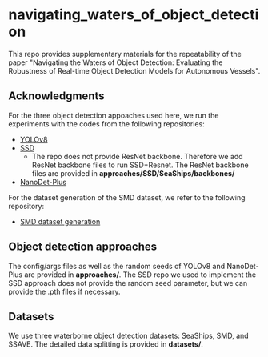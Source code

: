 
# navigating_waters_of_object_detection
This repo provides supplementary materials for the repeatability of the paper "Navigating the Waters of Object Detection: Evaluating the Robustness of Real-time Object Detection Models for Autonomous Vessels". 

## Acknowledgments
For the three object detection appoaches used here, we run the experiments with the codes from the following repositories:

- [YOLOv8](https://github.com/ultralytics/ultralytics)
- [SSD](https://github.com/lufficc/SSD)
  - The repo does not provide ResNet backbone. Therefore we add ResNet backbone files to run SSD+Resnet. The ResNet backbone files are provided in **approaches/SSD/SeaShips/backbones/**
- [NanoDet-Plus](https://github.com/RangiLyu/nanodet)

For the dataset generation of the SMD dataset, we refer to the following repository:
- [SMD dataset generation](https://github.com/tilemmpon/Singapore-Maritime-Dataset-Frames-Ground-Truth-Generation-and-Statistics)

## Object detection approaches 
The config/args files as well as the random seeds of YOLOv8 and NanoDet-Plus are provided in **approaches/**. The SSD repo we used to implement the SSD approach does not provide the random seed parameter, but we can provide the .pth files if necessary.

## Datasets
We use three waterborne object detection datasets: SeaShips, SMD, and SSAVE. The detailed data splitting is provided in **datasets/**. 

